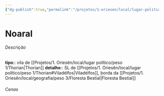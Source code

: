```yaml
---
{"dg-publish":true,"permalink":"/projetos/1-oriesen/local/lugar-politico/peso-4/noaral/","dgHomeLink":true,"dgPassFrontmatter":false}
---
```



# Noaral

###### Descrição
**tipo**:: vila de [[Projetos/1. Oriesên/local/lugar político/peso 1/Thorian|Thorian]]
**detalhe**:: SL de [[Projetos/1. Oriesên/local/lugar político/peso 1/Thorian#Viladélfos|Viladélfos]], borda da [[Projetos/1. Oriesên/local/geografia/peso 3/Floresta Bestial|Floresta Bestial]]


###### Cenas

